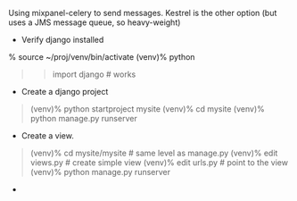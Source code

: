 Using mixpanel-celery to send messages.
Kestrel is the other option (but uses a JMS message queue, so heavy-weight)

- Verify django installed

% source ~/proj/venv/bin/activate
(venv)% python 
>> import django      # works

- Create a django project

> (venv)%  python startproject  mysite
> (venv)%  cd mysite
> (venv)%  python manage.py runserver

- Create a view.

> (venv)%  cd mysite/mysite   # same level as manage.py
> (venv)%  edit views.py      # create simple view
> (venv)%  edit urls.py       # point to the view
> (venv)%  python manage.py runserver

- 



